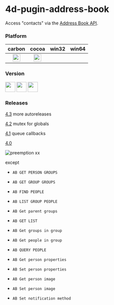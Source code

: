 4d-pugin-address-book
=====================

Access "contacts" via the [Address Book API](https://developer.apple.com/library/mac/documentation/UserExperience/Conceptual/AddressBook/AddressBook.html).

### Platform

| carbon | cocoa | win32 | win64 |
|:------:|:-----:|:---------:|:---------:|
|<img src="https://cloud.githubusercontent.com/assets/1725068/22371562/1b091f0a-e4db-11e6-8458-8653954a7cce.png" width="24" height="24" />|<img src="https://cloud.githubusercontent.com/assets/1725068/22371562/1b091f0a-e4db-11e6-8458-8653954a7cce.png" width="24" height="24" />|||

### Version

<img src="https://cloud.githubusercontent.com/assets/1725068/18940649/21945000-8645-11e6-86ed-4a0f800e5a73.png" width="32" height="32" /> <img src="https://cloud.githubusercontent.com/assets/1725068/18940648/2192ddba-8645-11e6-864d-6d5692d55717.png" width="32" height="32" /> <img src="https://user-images.githubusercontent.com/1725068/41266195-ddf767b2-6e30-11e8-9d6b-2adf6a9f57a5.png" width="32" height="32" />

### Releases

[4.3](https://github.com/miyako/4d-plugin-address-book/releases/tag/4.3) more autoreleases

[4.2](https://github.com/miyako/4d-plugin-address-book/releases/tag/4.2) mutex for globals

[4.1](https://github.com/miyako/4d-plugin-address-book/releases/tag/4.1) queue callbacks

[4.0](https://github.com/miyako/4d-plugin-address-book/releases/tag/4.0)

![preemption xx](https://user-images.githubusercontent.com/1725068/41327179-4e839948-6efd-11e8-982b-a670d511e04f.png)

except 

* ``AB GET PERSON GROUPS``
* ``AB GET GROUP GROUPS``
* ``AB FIND PEOPLE``
* ``AB LIST GROUP PEOPLE``
* ``AB Get parent groups``
* ``AB GET LIST``
* ``AB Get groups in group``
* ``AB Get people in group``
* ``AB QUERY PEOPLE``
* ``AB Get person properties``
* ``AB Set person properties``  

* ``AB Get person image``
* ``AB Set person image``

* ``AB Set notification method``
